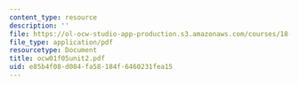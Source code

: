 ```yaml
---
content_type: resource
description: ''
file: https://ol-ocw-studio-app-production.s3.amazonaws.com/courses/18-01-single-variable-calculus-fall-2005/e85b4f08d084fa58184f6460231fea15_ocw01f05unit2.pdf
file_type: application/pdf
resourcetype: Document
title: ocw01f05unit2.pdf
uid: e85b4f08-d084-fa58-184f-6460231fea15
---
```

